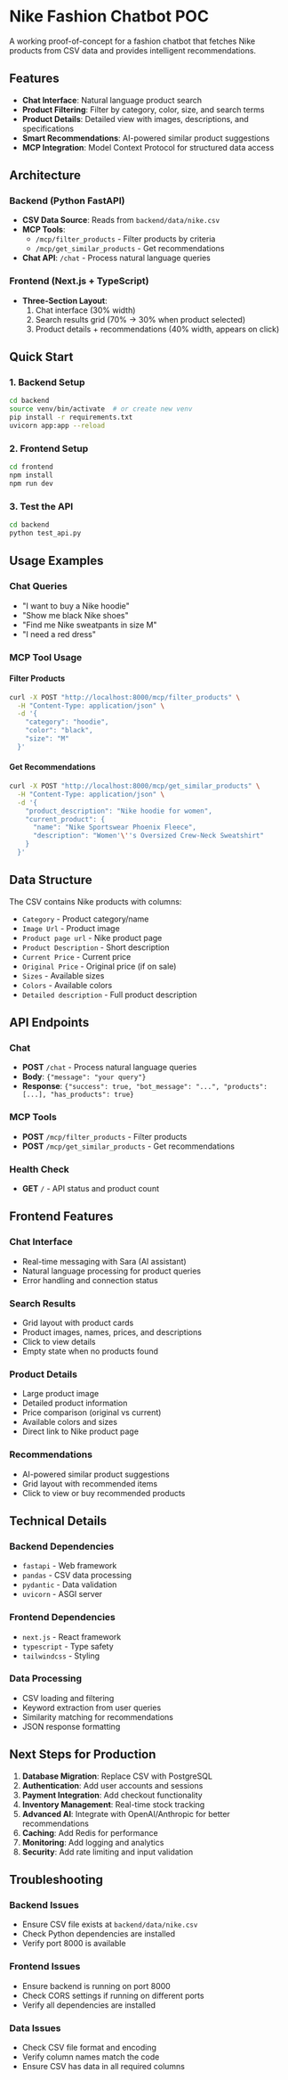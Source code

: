# Nike Fashion Chatbot POC

A working proof-of-concept for a fashion chatbot that fetches Nike products from CSV data and provides intelligent recommendations.

## Features

- **Chat Interface**: Natural language product search
- **Product Filtering**: Filter by category, color, size, and search terms
- **Product Details**: Detailed view with images, descriptions, and specifications
- **Smart Recommendations**: AI-powered similar product suggestions
- **MCP Integration**: Model Context Protocol for structured data access

## Architecture

### Backend (Python FastAPI)
- **CSV Data Source**: Reads from `backend/data/nike.csv`
- **MCP Tools**: 
  - `/mcp/filter_products` - Filter products by criteria
  - `/mcp/get_similar_products` - Get recommendations
- **Chat API**: `/chat` - Process natural language queries

### Frontend (Next.js + TypeScript)
- **Three-Section Layout**:
  1. Chat interface (30% width)
  2. Search results grid (70% → 30% when product selected)
  3. Product details + recommendations (40% width, appears on click)

## Quick Start

### 1. Backend Setup
```bash
cd backend
source venv/bin/activate  # or create new venv
pip install -r requirements.txt
uvicorn app:app --reload
```

### 2. Frontend Setup
```bash
cd frontend
npm install
npm run dev
```

### 3. Test the API
```bash
cd backend
python test_api.py
```

## Usage Examples

### Chat Queries
- "I want to buy a Nike hoodie"
- "Show me black Nike shoes"
- "Find me Nike sweatpants in size M"
- "I need a red dress"

### MCP Tool Usage

#### Filter Products
```bash
curl -X POST "http://localhost:8000/mcp/filter_products" \
  -H "Content-Type: application/json" \
  -d '{
    "category": "hoodie",
    "color": "black",
    "size": "M"
  }'
```

#### Get Recommendations
```bash
curl -X POST "http://localhost:8000/mcp/get_similar_products" \
  -H "Content-Type: application/json" \
  -d '{
    "product_description": "Nike hoodie for women",
    "current_product": {
      "name": "Nike Sportswear Phoenix Fleece",
      "description": "Women'\''s Oversized Crew-Neck Sweatshirt"
    }
  }'
```

## Data Structure

The CSV contains Nike products with columns:
- `Category` - Product category/name
- `Image Url` - Product image
- `Product page url` - Nike product page
- `Product Description` - Short description
- `Current Price` - Current price
- `Original Price` - Original price (if on sale)
- `Sizes` - Available sizes
- `Colors` - Available colors
- `Detailed description` - Full product description

## API Endpoints

### Chat
- **POST** `/chat` - Process natural language queries
- **Body**: `{"message": "your query"}`
- **Response**: `{"success": true, "bot_message": "...", "products": [...], "has_products": true}`

### MCP Tools
- **POST** `/mcp/filter_products` - Filter products
- **POST** `/mcp/get_similar_products` - Get recommendations

### Health Check
- **GET** `/` - API status and product count

## Frontend Features

### Chat Interface
- Real-time messaging with Sara (AI assistant)
- Natural language processing for product queries
- Error handling and connection status

### Search Results
- Grid layout with product cards
- Product images, names, prices, and descriptions
- Click to view details
- Empty state when no products found

### Product Details
- Large product image
- Detailed product information
- Price comparison (original vs current)
- Available colors and sizes
- Direct link to Nike product page

### Recommendations
- AI-powered similar product suggestions
- Grid layout with recommended items
- Click to view or buy recommended products

## Technical Details

### Backend Dependencies
- `fastapi` - Web framework
- `pandas` - CSV data processing
- `pydantic` - Data validation
- `uvicorn` - ASGI server

### Frontend Dependencies
- `next.js` - React framework
- `typescript` - Type safety
- `tailwindcss` - Styling

### Data Processing
- CSV loading and filtering
- Keyword extraction from user queries
- Similarity matching for recommendations
- JSON response formatting

## Next Steps for Production

1. **Database Migration**: Replace CSV with PostgreSQL
2. **Authentication**: Add user accounts and sessions
3. **Payment Integration**: Add checkout functionality
4. **Inventory Management**: Real-time stock tracking
5. **Advanced AI**: Integrate with OpenAI/Anthropic for better recommendations
6. **Caching**: Add Redis for performance
7. **Monitoring**: Add logging and analytics
8. **Security**: Add rate limiting and input validation

## Troubleshooting

### Backend Issues
- Ensure CSV file exists at `backend/data/nike.csv`
- Check Python dependencies are installed
- Verify port 8000 is available

### Frontend Issues
- Ensure backend is running on port 8000
- Check CORS settings if running on different ports
- Verify all dependencies are installed

### Data Issues
- Check CSV file format and encoding
- Verify column names match the code
- Ensure CSV has data in all required columns
